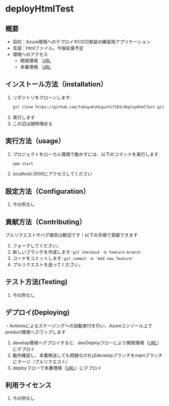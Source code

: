 # deployHtmlTest

## 概要

* 目的：Azure環境へのデプロイやCICD実装の練習用アプリケーション
* 言語：htmlファイル。今後拡張予定
* 環境へのアクセス
  * 開発環境　[URL](https://delightful-bay-0ed4f1700.5.azurestaticapps.net/)
  * 本番環境　[URL](https://azuredeploytest001.azurewebsites.net/)

## インストール方法（installation）

1. リポジトリをクローンします:
   ```bash
   git clone https://github.com/TakayukiHiguchi7183/deployHtmlTest.git
2. 実行します
3. この辺は随時埋める

## 実行方法（usage）

1. プロジェクトをローカル環境で動かすには、以下のコマンドを実行します
   ```bash
   npm start
2. localhost:3000にアクセスしてください

## 設定方法（Configuration）

1. 今の所なし

## 貢献方法（Contributing）
プルリクエストやバグ報告は歓迎です！以下の手順で貢献できます

1. フォークしてください。
2. 新しいブランチを作成します: `git checkout -b feature-branch`
3. コードをコミットします: `git commit -m 'Add new feature'`
4. プルリクエストを送ってください。

## テスト方法(Testing)

1. 今の所なし

## デプロイ(Deploying)
・Actionsによるステージングへの自動実行を行い、Azureコンソール上でproduct環境へスワップします

1. develop環境へデプロイすると、devDeployフローにより開発環境（[URL](https://delightful-bay-0ed4f1700.5.azurestaticapps.net/)）にデプロイ
2. 動作確認し、本番移送しても問題なければdevelopブランチをmainブランチにマージ（プルリクエスト）
3. deployフローで本番環境（[URL](https://azuredeploytest001.azurewebsites.net/)）にデプロイ

## 利用ライセンス

1. 今の所なし

